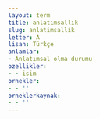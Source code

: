 ```yaml
---
layout: term
title: anlatımsallık
slug: anlatimsallik
letter: A
lisan: Türkçe
anlamlar:
- Anlatımsal olma durumu
ozellikler:
- - isim
ornekler:
- - ''
orneklerkaynak:
- - ''
---
```

